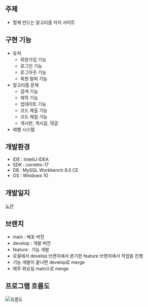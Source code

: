 ## 주제

- 함께 만드는 알고리즘 저지 사이트

## 구현 기능

- 유저
    - 회원가입 기능
    - 로그인 기능
    - 로그아웃 기능
    - 회원 탈퇴 기능
- 알고리즘 문제
    - 검색 기능
    - 제작 기능
    - 업데이트 기능
    - 코드 제출 기능
    - 코드 채점 기능
    - 게시판, 게시글, 댓글
- 레벨 시스템

## 개발환경
- IDE : IntelliJ IDEA
- SDK : corretto-17
- DB : MySQL Workbench 8.0 CE
- OS : Windows 10

## 개발일지
[노션](https://soundbar91.notion.site/Retrospect-Project-f88ed9e690ce480ca348c6914b9103af?pvs=4)

## 브랜치
- main : 배포 버전
- develop : 개발 버전
- feature : 기능 개발
- 로컬에서 develop 브랜치에서 분기한 feature 브랜치에서 작업을 진행
- 기능 개발이 끝나면 develop로 merge
- 매주 화요일 main으로 merge

## 프로그램 흐름도
![흐름도](https://github.com/user-attachments/assets/e49fb158-6ac0-4e0e-840d-f289e07c72fe)
